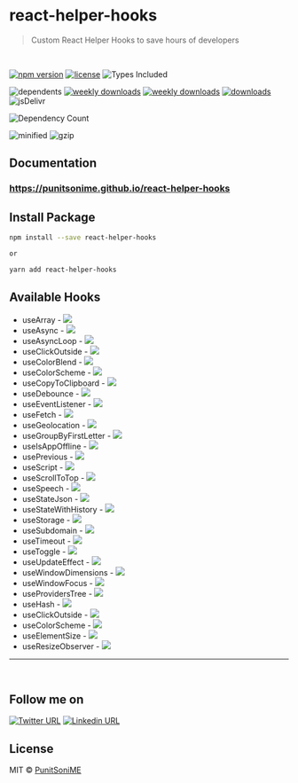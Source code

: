 # react-helper-hooks

> Custom React Helper Hooks to save hours of developers

<br />

[![npm version](https://badge.fury.io/js/react-helper-hooks.svg)][npm_url]
[![license](https://img.shields.io/npm/l/react-helper-hooks.svg)][npm_url]
![Types Included](https://badgen.net/npm/types/react-helper-hooks)

![dependents](https://badgen.net/npm/dependents/react-helper-hooks)
[![weekly downloads](https://badgen.net/npm/dw/react-helper-hooks)][npm_url]
[![weekly downloads](https://badgen.net/npm/dm/react-helper-hooks)][npm_url]
[![downloads](https://img.shields.io/npm/dt/react-helper-hooks.svg)][npm_url]
![jsDelivr](https://badgen.net/jsdelivr/hits/npm/react-helper-hooks)

![Dependency Count](https://badgen.net/bundlephobia/dependency-count/react-helper-hooks)

![minified](https://badgen.net/bundlephobia/min/react-helper-hooks)
![gzip](https://badgen.net/bundlephobia/minzip/react-helper-hooks)


[npm_url]: https://www.npmjs.org/package/react-helper-hooks

## Documentation

### https://punitsonime.github.io/react-helper-hooks


## Install Package

```bash
npm install --save react-helper-hooks

or

yarn add react-helper-hooks
```

## Available Hooks

- useArray - [![][documentation-demo]](https://punitsonime.github.io/react-helper-hooks/#useArray)
- useAsync - [![][documentation-demo]](https://punitsonime.github.io/react-helper-hooks/#useAsync)
- useAsyncLoop - [![][documentation-demo]](https://punitsonime.github.io/react-helper-hooks/#useAsyncLoop)
- useClickOutside - [![][documentation-demo]](https://punitsonime.github.io/react-helper-hooks/#useClickOutside)
- useColorBlend - [![][documentation-demo]](https://punitsonime.github.io/react-helper-hooks/#useColorBlend)
- useColorScheme - [![][documentation-demo]](https://punitsonime.github.io/react-helper-hooks/#useColorScheme)
- useCopyToClipboard - [![][documentation-demo]](https://punitsonime.github.io/react-helper-hooks/#useCopyToClipboard)
- useDebounce - [![][documentation-demo]](https://punitsonime.github.io/react-helper-hooks/#useDebounce)
- useEventListener - [![][documentation-demo]](https://punitsonime.github.io/react-helper-hooks/#useEventListener)
- useFetch - [![][documentation-demo]](https://punitsonime.github.io/react-helper-hooks/#useFetch)
- useGeolocation - [![][documentation-demo]](https://punitsonime.github.io/react-helper-hooks/#useGeolocation)
- useGroupByFirstLetter - [![][documentation-demo]](https://punitsonime.github.io/react-helper-hooks/#useGroupByFirstLetter)
- useIsAppOffline - [![][documentation-demo]](https://punitsonime.github.io/react-helper-hooks/#useIsAppOffline)
- usePrevious - [![][documentation-demo]](https://punitsonime.github.io/react-helper-hooks/#usePrevious)
- useScript - [![][documentation-demo]](https://punitsonime.github.io/react-helper-hooks/#useScript)
- useScrollToTop - [![][documentation-demo]](https://punitsonime.github.io/react-helper-hooks/#useScrollToTop)
- useSpeech - [![][documentation-demo]](https://punitsonime.github.io/react-helper-hooks/#useSpeech)
- useStateJson - [![][documentation-demo]](https://punitsonime.github.io/react-helper-hooks/#useStateJson)
- useStateWithHistory - [![][documentation-demo]](https://punitsonime.github.io/react-helper-hooks/#useStateWithHistory)
- useStorage - [![][documentation-demo]](https://punitsonime.github.io/react-helper-hooks/#useStorage)
- useSubdomain - [![][documentation-demo]](https://punitsonime.github.io/react-helper-hooks/#useSubdomain)
- useTimeout - [![][documentation-demo]](https://punitsonime.github.io/react-helper-hooks/#useTimeout)
- useToggle - [![][documentation-demo]](https://punitsonime.github.io/react-helper-hooks/#useToggle)
- useUpdateEffect - [![][documentation-demo]](https://punitsonime.github.io/react-helper-hooks/#useUpdateEffect)
- useWindowDimensions - [![][documentation-demo]](https://punitsonime.github.io/react-helper-hooks/#useWindowDimensions)
- useWindowFocus - [![][documentation-demo]](https://punitsonime.github.io/react-helper-hooks/#useWindowFocus)
- useProvidersTree - [![][documentation-demo]](https://punitsonime.github.io/react-helper-hooks/#useProvidersTree)
- useHash - [![][documentation-demo]](https://punitsonime.github.io/react-helper-hooks/#useHash)
- useClickOutside - [![][documentation-demo]](https://punitsonime.github.io/react-helper-hooks/#useClickOutside)
- useColorScheme - [![][documentation-demo]](https://punitsonime.github.io/react-helper-hooks/#useColorScheme)
- useElementSize - [![][documentation-demo]](https://punitsonime.github.io/react-helper-hooks/#useElementSize)
- useResizeObserver - [![][documentation-demo]](https://punitsonime.github.io/react-helper-hooks/#useResizeObserver)



-----------------------------

<br />


## Follow me on 
[![Twitter URL](https://img.shields.io/badge/X-000000?style=for-the-badge&logo=x&logoColor=white)](https://twitter.com/PunitSoniME)
[![Linkedin URL](https://img.shields.io/badge/LinkedIn-0077B5?style=for-the-badge&logo=linkedin&logoColor=white)](https://linkedin.com/in/PunitSoniME)


## License

MIT © [PunitSoniME](https://github.com/PunitSoniME)

[documentation-demo]: https://img.shields.io/badge/documentation-🚀-blue.svg
[documentation-url]: https://punitsonime.github.io/react-helper-hooks
